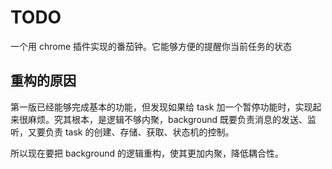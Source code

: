 # TODO

一个用 chrome 插件实现的番茄钟。它能够方便的提醒你当前任务的状态

## 重构的原因

第一版已经能够完成基本的功能，但发现如果给 task 加一个暂停功能时，实现起来很麻烦。究其根本，是逻辑不够内聚，background 既要负责消息的发送、监听，又要负责 task 的创建、存储、获取、状态机的控制。

所以现在要把 background 的逻辑重构，使其更加内聚，降低耦合性。
